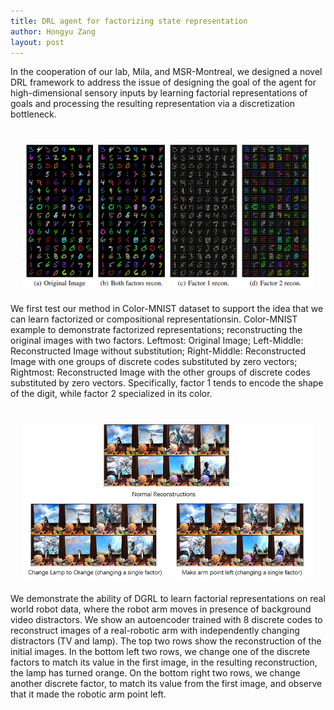 ```yaml
---
title: DRL agent for factorizing state representation
author: Hongyu Zang
layout: post
---
```

<!-- 日期可能需要改一下 -->
<div class="container">
	<p>In the cooperation of our lab, Mila, and MSR-Montreal, we designed a novel DRL framework to address the issue of designing the goal of the agent for high-dimensional sensory inputs by learning factorial representations of goals and processing the resulting representation via a discretization bottleneck.</p>
</div>
<div style="float:center;border:solid 1px 000;margin:20px;">&nbsp;&nbsp;&nbsp;&nbsp;&nbsp;&nbsp;&nbsp;&nbsp;&nbsp;<img src="/assets/images/research/img_reconstruct_vq.png"></div>
<div class="container">
	<p>We first test our method in Color-MNIST dataset to support the idea that we can learn factorized or compositional representationsin. Color-MNIST example to demonstrate factorized representations; reconstructing the original images with two factors. Leftmost: Original Image; Left-Middle: Reconstructed Image without substitution; Right-Middle: Reconstructed Image with one groups of discrete codes substituted by zero vectors; Rightmost: Reconstructed Image with the other groups of discrete codes substituted by zero vectors. Specifically, factor 1 tends to encode the shape of the digit, while factor 2 specialized in its color.</p>
</div>
<div style="float:center;border:solid 1px 000;margin:20px;">&nbsp;&nbsp;&nbsp;&nbsp;&nbsp;&nbsp;&nbsp;&nbsp;&nbsp;&nbsp;&nbsp;&nbsp;&nbsp;&nbsp;&nbsp;&nbsp;&nbsp;<img src="/assets/images/research/robot_reconstruct_vq.png"></div>
<div class="container">
	<p>We demonstrate the ability of DGRL to learn factorial representations on real world robot data, where the robot arm moves in presence of background video distractors. We show an autoencoder trained with 8 discrete codes to reconstruct images of a real-robotic arm with independently changing distractors (TV and lamp). The top two rows show the reconstruction of the initial images. In the bottom left two rows, we change one of the discrete factors to match its value in the first image, in the resulting reconstruction, the lamp has turned orange. On the bottom right two rows, we change another discrete factor, to match its value from the first image, and observe that it made the robotic arm point left.</p>
</div>